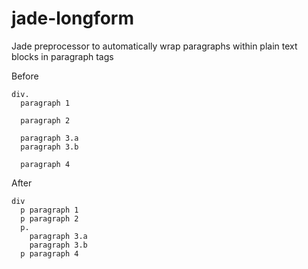 # jade-longform
Jade preprocessor to automatically wrap paragraphs within plain text blocks in paragraph tags

Before
```jade
div.
  paragraph 1

  paragraph 2

  paragraph 3.a
  paragraph 3.b

  paragraph 4
```

After
```jade
div
  p paragraph 1
  p paragraph 2
  p.
    paragraph 3.a
    paragraph 3.b
  p paragraph 4
```
